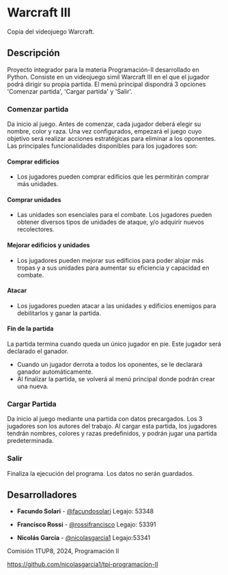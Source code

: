 # Warcraft III

Copia del videojuego Warcraft.

## Descripción

Proyecto integrador para la materia Programación-II desarrollado en Python. Consiste en un videojuego simil Warcraft III en el que el jugador podrá dirigir su propia partida. El menú principal dispondrá 3 opciones 'Comenzar partida', 'Cargar partida' y 'Salir'.

### Comenzar partida

Da inicio al juego. Antes de comenzar, cada jugador deberá elegir su nombre, color y raza. Una vez configurados, empezará el juego cuyo objetivo será realizar acciones estratégicas para eliminar a los oponentes. Las principales funcionalidades disponibles para los jugadores son:

#### Comprar edificios
- Los jugadores pueden comprar edificios que les permitirán comprar más unidades.

#### Comprar unidades
- Las unidades son esenciales para el combate. Los jugadores pueden obtener diversos tipos de unidades de ataque, y/o adquirir nuevos recolectores.

#### Mejorar edificios y unidades
- Los jugadores pueden mejorar sus edificios para poder alojar más tropas y a sus unidades para aumentar su eficiencia y capacidad en combate.

#### Atacar
- Los jugadores pueden atacar a las unidades y edificios enemigos para debilitarlos y ganar la partida.

#### Fin de la partida
La partida termina cuando queda un único jugador en pie. Este jugador será declarado el ganador.

- Cuando un jugador derrota a todos los oponentes, se le declarará ganador automáticamente.
- Al finalizar la partida, se volverá al menú principal donde podrán crear una nueva.

### Cargar Partida

Da inicio al juego mediante una partida con datos precargados. Los 3 jugadores son los autores del trabajo. Al cargar esta partida, los jugadores tendrán nombres, colores y razas predefinidos, y podrán jugar una partida predeterminada.

### Salir

Finaliza la ejecución del programa. Los datos no serán guardados.

## Desarrolladores

- **Facundo Solari** - [@facundosolari](https://github.com/facundosolari)
    Legajo: 53348

- **Francisco Rossi** - [@rossifrancisco](https://github.com/rossifrancisco)
    Legajo: 53391

- **Nicolás García** - [@nicolasgarcia1](https://github.com/nicolasgarcia1) 
    Legajo:53341

Comisión 1TUP8, 2024, Programación II

https://github.com/nicolasgarcia1/tpi-programacion-II